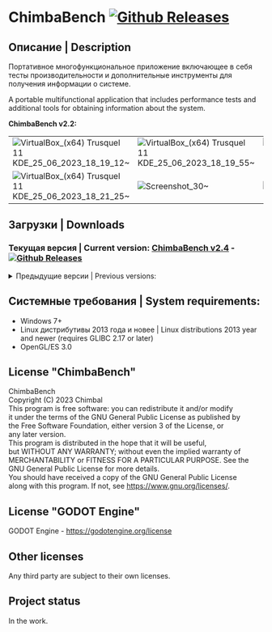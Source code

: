 # ChimbaBench [![Github Releases](https://img.shields.io/github/downloads/Shedou/ChimbaBench/total.svg)](https://github.com/Shedou/ChimbaBench/releases)

## Описание | Description
Портативное многофункциональное приложение включающее в себя тесты производительности и дополнительные инструменты для получения информации о системе.

A portable multifunctional application that includes performance tests and additional tools for obtaining information about the system.

**ChimbaBench v2.2:**

||||
|---|---|---|
| ![VirtualBox_(x64) Trusquel 11 KDE_25_06_2023_18_19_12~](https://github.com/Shedou/ChimbaBench/assets/19572158/a6c642b4-09e5-4c0f-a29f-1939fd00b2b4) | ![VirtualBox_(x64) Trusquel 11 KDE_25_06_2023_18_19_55~](https://github.com/Shedou/ChimbaBench/assets/19572158/129be39d-c389-4760-be05-6d38e7e5aa51) | ![VirtualBox_(x64) Trusquel 11 KDE_25_06_2023_18_19_36~](https://github.com/Shedou/ChimbaBench/assets/19572158/b1262304-f50d-447f-832d-ce8a3f57a0b2) |
| ![VirtualBox_(x64) Trusquel 11 KDE_25_06_2023_18_21_25~](https://github.com/Shedou/ChimbaBench/assets/19572158/7ca5170a-1c06-45fa-b6ae-498e07afd1e6) | ![Screenshot_30~](https://github.com/Shedou/ChimbaBench/assets/19572158/45197176-953e-4824-910f-5a7edd1144ca) | ![Screenshot_31~](https://github.com/Shedou/ChimbaBench/assets/19572158/59512d25-e899-41cb-862d-31bf5004e4ce) |

## Загрузки | Downloads
### Текущая версия | Current version: [ChimbaBench v2.4](https://github.com/Shedou/ChimbaBench/releases/tag/v24) - [![Github Releases](https://img.shields.io/github/downloads/Shedou/ChimbaBench/v24/total.svg)](https://github.com/Shedou/ChimbaBench/releases/tag/v24)

<details>
  <summary>Предыдущие версии | Previous versions:</summary>

- [ChimbaBench v2.3](https://github.com/Shedou/ChimbaBench/releases/tag/v22)
- [ChimbaBench v2.2](https://github.com/Shedou/ChimbaBench/releases/tag/v22)
- [ChimbaBench v2.1](https://github.com/Shedou/ChimbaBench/releases/tag/v21)
- [ChimbaBench v2.0](https://github.com/Shedou/ChimbaBench/releases/tag/v20)
- [ChimbaBench v1.3](https://github.com/Shedou/ChimbaBench/releases/tag/v1.3)
- [ChimbaBench v1.2](https://github.com/Shedou/ChimbaBench/releases/tag/v1.2)
- [ChimbaBench v1.1](https://github.com/Shedou/ChimbaBench/releases/tag/v1.1)
- [ChimbaBench v1.0](https://github.com/Shedou/ChimbaBench/releases/tag/v1.0)

</details>

## Системные требования | System requirements:
- Windows 7+
- Linux дистрибутивы 2013 года и новее | Linux distributions 2013 year and newer (requires GLIBC 2.17 or later)
- OpenGL/ES 3.0

## License "ChimbaBench"
ChimbaBench\
Copyright (C) 2023 Chimbal\
This program is free software: you can redistribute it and/or modify\
it under the terms of the GNU General Public License as published by\
the Free Software Foundation, either version 3 of the License, or\
any later version.\
This program is distributed in the hope that it will be useful,\
but WITHOUT ANY WARRANTY; without even the implied warranty of\
MERCHANTABILITY or FITNESS FOR A PARTICULAR PURPOSE.  See the\
GNU General Public License for more details.\
You should have received a copy of the GNU General Public License\
along with this program.  If not, see https://www.gnu.org/licenses/.

## License "GODOT Engine"
GODOT Engine - https://godotengine.org/license

## Other licenses
Any third party are subject to their own licenses.

## Project status
In the work.
